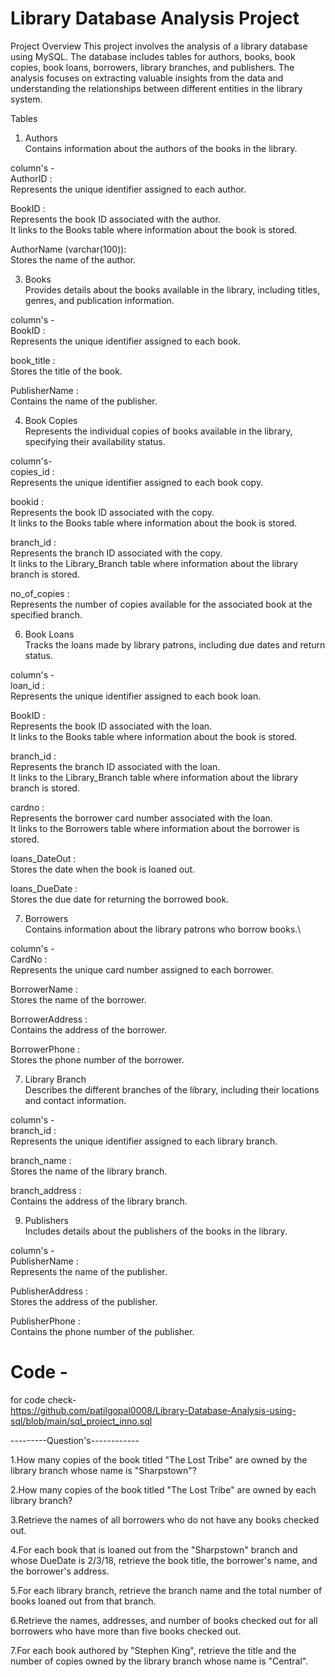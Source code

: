 
#  Library Database Analysis Project  
Project Overview
This project involves the analysis of a library database using MySQL. The database includes tables for authors, books, book copies, book loans, borrowers, library branches, and publishers. The analysis focuses on extracting valuable insights from the data and understanding the relationships between different entities in the library system.

Tables  
1. Authors    
Contains information about the authors of the books in the library.


column's -  
 AuthorID :  
    Represents the unique identifier assigned to each author.  

  BookID :  
   Represents the book ID associated with the author.  
   It links to the Books table where information about the book is stored.  

  AuthorName (varchar(100)):  
   Stores the name of the author.  

   

3. Books    
Provides details about the books available in the library, including titles, genres, and publication information.

       
column's -   
  BookID :  
   Represents the unique identifier assigned to each book.  

  book_title :  
   Stores the title of the book.  

  PublisherName :  
   Contains the name of the publisher.  

   

4. Book Copies    
Represents the individual copies of books available in the library, specifying their availability status.


column's-  
  copies_id :  
   Represents the unique identifier assigned to each book copy.  
 
  bookid :  
   Represents the book ID associated with the copy.  
   It links to the Books table where information about the book is stored.  

  branch_id :  
   Represents the branch ID associated with the copy.  
   It links to the Library_Branch table where information about the library branch is stored.  

  no_of_copies :  
   Represents the number of copies available for the associated book at the specified branch.  

   

6. Book Loans    
Tracks the loans made by library patrons, including due dates and return status.

  
column's -  
  loan_id :   
    Represents the unique identifier assigned to each book loan.  

  BookID :  
   Represents the book ID associated with the loan.  
   It links to the Books table where information about the book is stored.  

  branch_id :  
   Represents the branch ID associated with the loan.  
   It links to the Library_Branch table where information about the library branch is stored.  

  cardno :  
   Represents the borrower card number associated with the loan.  
   It links to the Borrowers table where information about the borrower is stored.  

  loans_DateOut :  
   Stores the date when the book is loaned out.  

  loans_DueDate :  
   Stores the due date for returning the borrowed book.  

   

7. Borrowers    
Contains information about the library patrons who borrow books.\

 
column's -  
  CardNo :  
   Represents the unique card number assigned to each borrower.  

  BorrowerName :  
   Stores the name of the borrower.  

  BorrowerAddress :  
   Contains the address of the borrower.  

  BorrowerPhone :  
   Stores the phone number of the borrower.  

   

7. Library Branch    
Describes the different branches of the library, including their locations and contact information.

  
column's -  
  branch_id :  
   Represents the unique identifier assigned to each library branch.  

  branch_name :  
   Stores the name of the library branch.  

  branch_address :  
   Contains the address of the library branch.  

   

9. Publishers    
Includes details about the publishers of the books in the library.

  
column's -  
  PublisherName :  
   Represents the name of the publisher.  

  PublisherAddress :  
   Stores the address of the publisher.  

  PublisherPhone :  
   Contains the phone number of the publisher.  


# Code -
for code check-  
https://github.com/patilgopal0008/Library-Database-Analysis-using-sql/blob/main/sql_project_inno.sql
  



   ---------Question's------------

  1.How many copies of the book titled "The Lost Tribe" are owned by the library branch whose name is "Sharpstown"?
  
2.How many copies of the book titled "The Lost Tribe" are owned by each library branch?

3.Retrieve the names of all borrowers who do not have any books checked out.

4.For each book that is loaned out from the "Sharpstown" branch and whose DueDate is 2/3/18, retrieve the book title, the borrower's name, and the borrower's address.

5.For each library branch, retrieve the branch name and the total number of books loaned out from that branch.

6.Retrieve the names, addresses, and number of books checked out for all borrowers who have more than five books checked out.

7.For each book authored by "Stephen King", retrieve the title and the number of copies owned by the library branch whose name is "Central".


 
